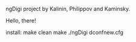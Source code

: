 ngDigi project by Kalinin, Philippov and Kaminsky.

Hello, there!


install:
	make clean
	make
	./ngDigi dconfnew.cfg
